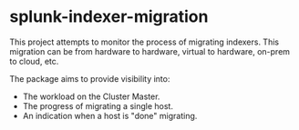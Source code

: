 # splunk-indexer-migration

This project attempts to monitor the process of migrating indexers. This migration can be from hardware to hardware, virtual to hardware, on-prem to cloud, etc.

The package aims to provide visibility into:

  * The workload on the Cluster Master.
  * The progress of migrating a single host.
  * An indication when a host is "done" migrating.
  

